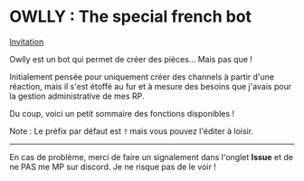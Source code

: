 # OWLLY : The special french bot 

[Invitation](https://discord.com/api/oauth2/authorize?client_id=803714709059928064&permissions=8&scope=bot)

Owlly est un bot qui permet de créer des pièces... Mais pas que !

Initialement pensée pour uniquement créer des channels à partir d'une réaction, mais il s'est étoffé au fur et à mesure des besoins que j'avais pour la gestion administrative de mes RP.

Du coup, voici un petit sommaire des fonctions disponibles ! 

Note : Le préfix par défaut est `?` mais vous pouvez l'éditer à loisir. 

---

En cas de problème, merci de faire un signalement dans l'onglet **Issue** et de ne PAS me MP sur discord. Je ne risque pas de le voir ! 

